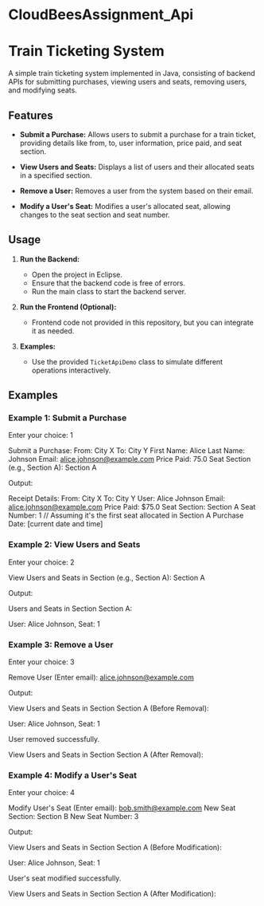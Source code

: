 # CloudBeesAssignment_Api
# Train Ticketing System

A simple train ticketing system implemented in Java, consisting of backend APIs for submitting purchases, viewing users and seats, removing users, and modifying seats.

## Features

- **Submit a Purchase:** Allows users to submit a purchase for a train ticket, providing details like from, to, user information, price paid, and seat section.

- **View Users and Seats:** Displays a list of users and their allocated seats in a specified section.

- **Remove a User:** Removes a user from the system based on their email.

- **Modify a User's Seat:** Modifies a user's allocated seat, allowing changes to the seat section and seat number.

## Usage

1. **Run the Backend:**
   - Open the project in Eclipse.
   - Ensure that the backend code is free of errors.
   - Run the main class to start the backend server.

2. **Run the Frontend (Optional):**
   - Frontend code not provided in this repository, but you can integrate it as needed.

3. **Examples:**
   - Use the provided `TicketApiDemo` class to simulate different operations interactively.

## Examples

### Example 1: Submit a Purchase
Enter your choice: 1

Submit a Purchase:
From: City X
To: City Y
First Name: Alice
Last Name: Johnson
Email: alice.johnson@example.com
Price Paid: 75.0
Seat Section (e.g., Section A): Section A


Output:

Receipt Details:
From: City X
To: City Y
User: Alice Johnson
Email: alice.johnson@example.com
Price Paid: $75.0
Seat Section: Section A
Seat Number: 1 // Assuming it's the first seat allocated in Section A
Purchase Date: [current date and time]


### Example 2: View Users and Seats

Enter your choice: 2

View Users and Seats in Section (e.g., Section A): Section A

Output:

Users and Seats in Section Section A:

User: Alice Johnson, Seat: 1

### Example 3: Remove a User

Enter your choice: 3

Remove User (Enter email): alice.johnson@example.com

Output:

View Users and Seats in Section Section A (Before Removal):

User: Alice Johnson, Seat: 1

User removed successfully.

View Users and Seats in Section Section A (After Removal):

### Example 4: Modify a User's Seat

Enter your choice: 4

Modify User's Seat (Enter email): bob.smith@example.com
New Seat Section: Section B
New Seat Number: 3

Output:

View Users and Seats in Section Section A (Before Modification):

User: Alice Johnson, Seat: 1

User's seat modified successfully.

View Users and Seats in Section Section A (After Modification):


